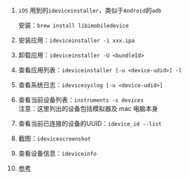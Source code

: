 1. `iOS` 用到的`ideviceinstaller`，类似于`Android`的`adb`
   
   安装：`brew install libimobiledevice`
   
2. 安装应用：`ideviceinstaller -i xxx.ipa`
   
3. 卸载应用：`ideviceinstaller -U <bundleId>`
   
4. 查看应用列表：`ideviceinstaller [-u <device-udid>] -l`
   
5. 查看系统日志：`idevicesyslog [-u <device-udid>]`
   
6. 查看当前设备列表：`instruments -s devices`  
   注意：这里列出的设备包括模拟器及 mac 电脑本身
   
7. 查看当前已连接的设备的UUID：`idevice_id --list`
   
8.  截图：`idevicescreenshot`
   
9.  查看设备信息：`ideviceinfo`

10. [参考](https://github.com/libimobiledevice/libimobiledevice/)